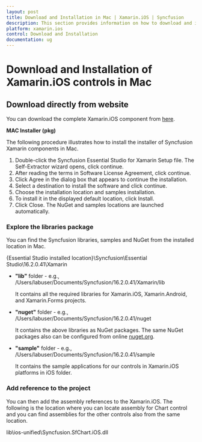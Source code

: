 ```yaml
---
layout: post
title: Download and Installation in Mac | Xamarin.iOS | Syncfusion
description: This section provides information on how to download and install Syncfusion Xamarin.iOS Controls on Mac.
platform: xamarin.ios
control: Download and Installation 
documentation: ug
---
```


# Download and Installation of Xamarin.iOS controls in Mac

## Download directly from website

You can download the complete Xamarin.iOS component from [here](https://www.syncfusion.com/downloads/xamarin).

**MAC Installer (pkg)**

The following procedure illustrates how to install the installer of Syncfusion Xamarin components in Mac.

1. Double-click the Syncfusion Essential Studio for Xamarin Setup file. The Self-Extractor wizard opens, click continue.
2. After reading the terms in Software License Agreement, click continue.
3. Click Agree in the dialog box that appears to continue the installation.
4. Select a destination to install the software and click continue.
5. Choose the installation location and samples installation.
6. To install it in the displayed default location, click Install.
7. Click Close. The NuGet and samples locations are launched automatically.

### Explore the libraries package

You can find the Syncfusion libraries, samples and NuGet from the installed location in Mac.

{Essential Studio installed location}\Syncfusion\Essential Studio\16.2.0.41\Xamarin

* **"lib"** folder - e.g., /Users/labuser/Documents/Syncfusion/16.2.0.41/Xamarin/lib

   It contains all the required libraries for Xamarin.iOS, Xamarin.Android, and Xamarin.Forms projects.

* **"nuget"** folder - e.g., /Users/labuser/Documents/Syncfusion/16.2.0.41/nuget

   It contains the above libraries as NuGet packages. The same NuGet packages also can be configured from online [nuget.org](https://api.nuget.org/v3/index.json).

* **"sample"** folder - e.g., /Users/labuser/Documents/Syncfusion/16.2.0.41/sample

   It contains the sample applications for our controls in Xamarin.iOS platforms in iOS folder.

### Add reference to the project

You can then add the assembly references to the Xamarin.iOS. The following is the location where you can locate assembly for Chart control and you can find assemblies for the other controls also from the same location.

lib\ios-unified\Syncfusion.SfChart.iOS.dll
